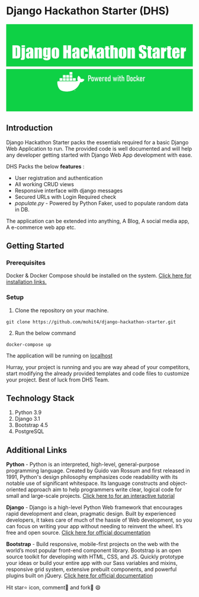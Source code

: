 # Django Hackathon Starter (DHS)

![](dhs-img.jpg)

## Introduction

Django Hackathon Starter packs the essentials required for a basic Django Web Application to run.
The provided code is well documented and will help any developer getting started with Django Web App development with ease.

DHS Packs the below **features** :
* User registration and authentication
* All working CRUD views
* Responsive interface with django messages
* Secured URLs with Login Required check
* _populate.py_ - Powered by Python Faker, used to populate random data in DB.

The application can be extended into anything, A Blog, A social media app, A e-commerce web app etc.

## Getting Started

### Prerequisites

Docker & Docker Compose should be installed on the system.
[Click here for installation links.](https://docs.docker.com/compose/install/)

### Setup

1. Clone the repository on your machine.

```
git clone https://github.com/mohit4/django-hackathon-starter.git
```

2. Run the below command

```
docker-compose up
```

The application will be running on [localhost](http://localhost:8000/)

Hurray, your project is running and you are way ahead of your competitors, start modifying the already provided templates and code files to customize your project. Best of luck from DHS Team.

## Technology Stack

1. Python 3.9
2. Django 3.1
3. Bootstrap 4.5
4. PostgreSQL

## Additional Links

**Python** - Python is an interpreted, high-level, general-purpose programming language. Created by Guido van Rossum and first released in 1991, Python's design philosophy emphasizes code readability with its notable use of significant whitespace. Its language constructs and object-oriented approach aim to help programmers write clear, logical code for small and large-scale projects. [Click here to for an interactive tutorial](https://www.codecademy.com/learn/learn-python)

**Django** - Django is a high-level Python Web framework that encourages rapid development and clean, pragmatic design. Built by experienced developers, it takes care of much of the hassle of Web development, so you can focus on writing your app without needing to reinvent the wheel. It’s free and open source. [Click here for official documentation](https://docs.djangoproject.com/en/2.2/)

**Bootstrap** - Build responsive, mobile-first projects on the web with the world’s most popular front-end component library. Bootstrap is an open source toolkit for developing with HTML, CSS, and JS. Quickly prototype your ideas or build your entire app with our Sass variables and mixins, responsive grid system, extensive prebuilt components, and powerful plugins built on jQuery. [Click here for official documentation](https://getbootstrap.com/docs/4.3/getting-started/introduction/)

Hit star:star: icon, comment:speech_balloon: and fork:fork_and_knife:
:smile: